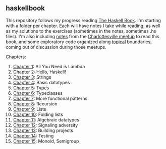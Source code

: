 ## haskellbook

This repository follows my progress reading [The Haskell Book](http://www.haskellbook.com/).
I'm starting with a folder per chapter. Each will have notes I take while reading,
as well as my solutions to the exercises (sometimes in the notes, sometimes .hs files).
I'm also including [notes](meetups) from the
[Charlottesville meetup](https://www.meetup.com/Charlottesville-Haskell-Book-Reading-Group/)
to read this book, and some exploratory code organized along [topical](topics) boundaries,
coming out of discussion during those meetups.

Chapters:
1. [Chapter 1](ch1): All You Need is Lambda
2. [Chapter 2](ch2): Hello, Haskell!
3. [Chapter 3](ch3): Strings
4. [Chapter 4](ch4): Basic datatypes
5. [Chapter 5](ch5): Types
6. [Chapter 6](ch6): Typeclasses
7. [Chapter 7](ch7): More functional patterns
8. [Chapter 8](ch8): Recursion
9. [Chapter 9](ch9): Lists
10. [Chapter 10](ch10): Folding lists
11. [Chapter 11](ch11): Algebraic datatypes
12. [Chapter 12](ch12): Signaling adversity
13. [Chapter 13](ch13): Building projects
14. [Chapter 14](ch14): Testing
15. [Chapter 15](ch15): Monoid, Semigroup


